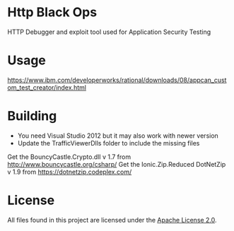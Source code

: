 # Http Black Ops

HTTP Debugger and exploit tool used for Application Security Testing

# Usage

https://www.ibm.com/developerworks/rational/downloads/08/appcan_custom_test_creator/index.html

# Building

- You need Visual Studio 2012 but it may also work with newer version
- Update the TrafficViewerDlls folder to include the missing files

Get the BouncyCastle.Crypto.dll v 1.7 from http://www.bouncycastle.org/csharp/
Get the Ionic.Zip.Reduced DotNetZip v 1.9 from https://dotnetzip.codeplex.com/


# License

All files found in this project are licensed under the [Apache License 2.0](LICENSE).
